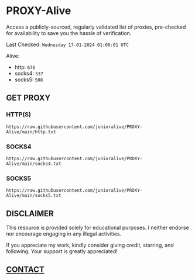 # PROXY-Alive

Access a publicly-sourced, regularly validated list of proxies, pre-checked for availability to save you the hassle of verification.

Last Checked: `Wednesday 17-01-2024 01:00:01 UTC`

Alive:
- http: `676`
- socks4: `537`
- socks5: `508`

## GET PROXY

### HTTP(S)

```https://raw.githubusercontent.com/junioralive/PROXY-Alive/main/http.txt```

### SOCKS4

```https://raw.githubusercontent.com/junioralive/PROXY-Alive/main/socks4.txt```

### SOCKS5

```https://raw.githubusercontent.com/junioralive/PROXY-Alive/main/socks5.txt```

## DISCLAIMER

This resource is provided solely for educational purposes. I neither endorse nor encourage engaging in any illegal activities.

If you appreciate my work, kindly consider giving credit, starring, and following. Your support is greatly appreciated! 

## [CONTACT](https://t.me/TheJuniorAlive)
